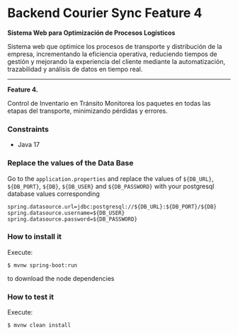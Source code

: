 # Backend Courier Sync Feature 4

**Sistema Web para Optimización de Procesos Logísticos**

  Sistema web que optimice los procesos de transporte y distribución de la empresa, incrementando la eficiencia operativa, reduciendo tiempos de gestión y mejorando la experiencia del cliente mediante la automatización, trazabilidad y     análisis de datos en tiempo real. 

---

**Feature 4.**

  Control de Inventario en Tránsito Monitorea los paquetes en todas las etapas del transporte, minimizando pérdidas y errores. 

### Constraints
* Java 17

### Replace the values of the Data Base

Go to the `application.properties` and replace the  values of
`${DB_URL}`, `${DB_PORT}`, `${DB}`, `${DB_USER}` and `${DB_PASSWORD}`
with your postgresql database values corresponding

```
spring.datasource.url=jdbc:postgresql://${DB_URL}:${DB_PORT}/${DB}
spring.datasource.username=${DB_USER}
spring.datasource.password=${DB_PASSWORD}
```

### How to install it

Execute:

```shell
$ mvnw spring-boot:run
```
to download the node dependencies



### How to test it

Execute:

```shell
$ mvnw clean install
```


